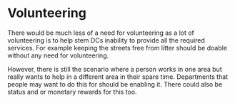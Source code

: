 ---
---

# Volunteering

There would be much less of a need for volunteering as a lot of volunteering is to help stem DCs inability to provide all the required services. For example keeping the streets free from litter should be doable without any need for volunteering.

However, there is still the scenario where a person works in one area but really wants to help in a different area in their spare time. Departments that people may want to do this for should be enabling it. There could also be status and or monetary rewards for this too.
